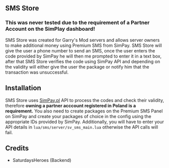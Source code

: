 ## SMS Store

### This was never tested due to the requirement of a Partner Account on the SimPlay dashboard!

SMS Store was created for Garry's Mod servers and allows server owners to make additional money using Premium SMS from SimPay. SMS Store will give the user a phone number to send an SMS, once the user enters the code provided by SimPay he will then me prompted to enter it in a text box, after that SMS Store verifies the code using SimPay API and depending on the validity will either give the user the package or notify him that the transaction was unsuccessful. 

## Installation 
SMS Store uses [SimPay.pl](https://simpay.pl/) API to process the codes and check their validity, therefore **owning a partner acccount registered in Poland is a requirement.** You also need to create packages on the Premium SMS Panel on SimPay and create your packages of choice in the config using the appropriate IDs provided by SimPay. Additionally, you will have to enter your API details in `lua/sms/server/sv_sms_main.lua` otherwise the API calls will fail. 

## Credits
- SaturdaysHeroes (Backend)
